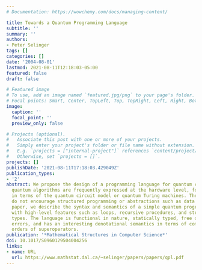 ```yaml
---
# Documentation: https://wowchemy.com/docs/managing-content/

title: Towards a Quantum Programming Language
subtitle: ''
summary: ''
authors:
- Peter Selinger
tags: []
categories: []
date: '2004-08-01'
lastmod: 2021-08-11T12:18:03-05:00
featured: false
draft: false

# Featured image
# To use, add an image named `featured.jpg/png` to your page's folder.
# Focal points: Smart, Center, TopLeft, Top, TopRight, Left, Right, BottomLeft, Bottom, BottomRight.
image:
  caption: ''
  focal_point: ''
  preview_only: false

# Projects (optional).
#   Associate this post with one or more of your projects.
#   Simply enter your project's folder or file name without extension.
#   E.g. `projects = ["internal-project"]` references `content/project/deep-learning/index.md`.
#   Otherwise, set `projects = []`.
projects: []
publishDate: '2021-08-11T17:18:03.429049Z'
publication_types:
- '2'
abstract: We propose the design of a programming language for quantum computing. Traditionally,
  quantum algorithms are frequently expressed at the hardware level, for instance
  in terms of the quantum circuit model or quantum Turing machines. These approaches
  do not encourage structured programming or abstractions such as data types. In this
  paper, we describe the syntax and semantics of a simple quantum programming language
  with high-level features such as loops, recursive procedures, and structured data
  types. The language is functional in nature, statically typed, free of run-time
  errors, and has an interesting denotational semantics in terms of complete partial
  orders of superoperators.
publication: '*Mathematical Structures in Computer Science*'
doi: 10.1017/S0960129504004256
links:
- name: URL
  url: https://www.mathstat.dal.ca/~selinger/papers/papers/qpl.pdf
---
```

